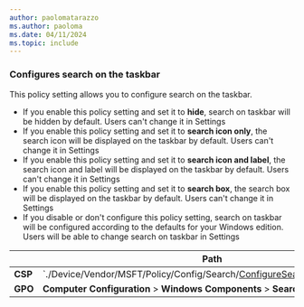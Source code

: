 ```yaml
---
author: paolomatarazzo
ms.author: paoloma
ms.date: 04/11/2024
ms.topic: include
---
```


### Configures search on the taskbar

This policy setting allows you to configure search on the taskbar.

- If you enable this policy setting and set it to **hide**, search on taskbar will be hidden by default. Users can't change it in Settings
- If you enable this policy setting and set it to **search icon only**, the search icon will be displayed on the taskbar by default. Users can't change it in Settings
- If you enable this policy setting and set it to **search icon and label**, the search icon and label will be displayed on the taskbar by default. Users can't change it in Settings
- If you enable this policy setting and set it to **search box**, the search box will be displayed on the taskbar by default. Users can't change it in Settings
- If you disable or don't configure this policy setting, search on taskbar will be configured according to the defaults for your Windows edition. Users will be able to change search on taskbar in Settings

|  | Path |
|--|--|
| **CSP** | `./Device/Vendor/MSFT/Policy/Config/Search/[ConfigureSearchOnTaskbarMode](/windows/client-management/mdm/policy-csp-search#configuresearchontaskbarmode) |
| **GPO** | **Computer Configuration**  > **Windows Components** > **Search** |
